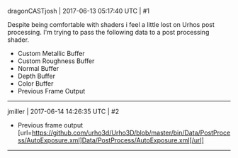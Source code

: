 dragonCASTjosh | 2017-06-13 05:17:40 UTC | #1

Despite being comfortable with shaders i feel a little lost on Urhos post processing. I'm trying to pass the following data to a post processing shader.

* Custom Metallic Buffer
* Custom Roughness Buffer
* Normal Buffer
* Depth Buffer
* Color Buffer
* Previous Frame Output

-------------------------

jmiller | 2017-06-14 14:26:35 UTC | #2

* Previous frame output
[url=https://github.com/urho3d/Urho3D/blob/master/bin/Data/PostProcess/AutoExposure.xml]Data/PostProcess/AutoExposure.xml[/url]

-------------------------

